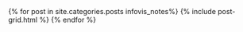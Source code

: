 
<div class="tiles">
{% for post in site.categories.posts infovis_notes%}
  {% include post-grid.html %}
{% endfor %}
</div>